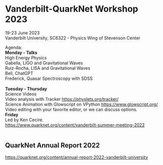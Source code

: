 # Vanderbilt-QuarkNet Workshop 2023
19-23 June 2023<br>
Vanderbilt University, SC6322 - Physics Wing of Stevenson Center<br>

Agenda:<br>
**Monday - Talks**<br>
High Energy Physics<br>
Gabella, LIGO and Gravitational Waves<br>
Ruiz-Rocha, LISA and Gravitational Waves<br>
Bell, ChatGPT<br>
Frederick, Quasar Spectroscopy with SDSS<br>
<br>
**Tuesday - Thursday**<br>
Science Videos<br>
Video analysis with Tracker  https://physlets.org/tracker/<br>
Science Animation with Glowscript on VPython   https://www.glowscript.org/<br>
Video editing with your favorite editor, or we can discuss options.
<br>
**Friday**<br>
Led by Ken Cecire.<br>
https://www.quarknet.org/content/vanderbilt-summer-meeting-2022 <br>
<br>


## QuarkNet Annual Report 2022
https://quarknet.org/content/annual-report-2022-vanderbilt-university


